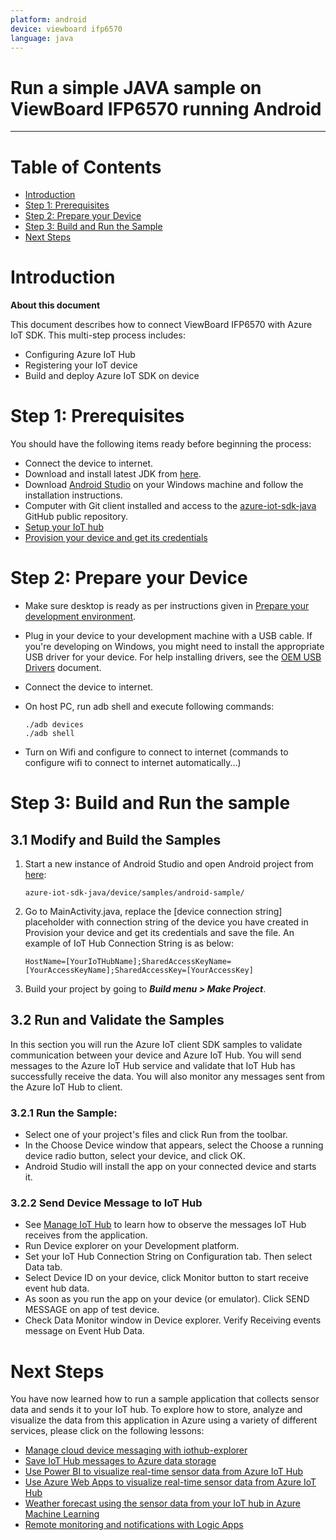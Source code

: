 ```yaml
---
platform: android
device: viewboard ifp6570
language: java
---
```


Run a simple JAVA sample on ViewBoard IFP6570 running Android
===
---

# Table of Contents

-   [Introduction](#Introduction)
-   [Step 1: Prerequisites](#Prerequisites)
-   [Step 2: Prepare your Device](#PrepareDevice)
-   [Step 3: Build and Run the Sample](#Build)
-   [Next Steps](#NextSteps)

<a name="Introduction"></a>
# Introduction

**About this document**

This document describes how to connect ViewBoard IFP6570 with Azure IoT SDK. This multi-step process includes:

-   Configuring Azure IoT Hub
-   Registering your IoT device
-   Build and deploy Azure IoT SDK on device

<a name="Prerequisites"></a>
# Step 1: Prerequisites

You should have the following items ready before beginning the process:

-   Connect the device to internet.
-   Download and install latest JDK from [here](http://www.oracle.com/technetwork/java/javase/downloads/index.html).
-   Download [Android Studio](https://developer.android.com/studio/index.html) on your Windows machine and follow the installation instructions.
-   Computer with Git client installed and access to the [azure-iot-sdk-java](https://github.com/Azure/azure-iot-sdk-java) GitHub public repository.
-   [Setup your IoT hub][lnk-setup-iot-hub]
-   [Provision your device and get its credentials][lnk-manage-iot-hub]

<a name="PrepareDevice"></a>
# Step 2: Prepare your Device

-   Make sure desktop is ready as per instructions given in [Prepare your development environment](#Setup_DevEnv).

-   Plug in your device to your development machine with a USB cable. If you're developing on Windows, you might need to install the appropriate USB driver for your device. For help installing drivers, see the [OEM USB Drivers](https://developer.android.com/studio/run/oem-usb.html) document.

-   Connect the device to internet.

-   On host PC, run adb shell and execute following commands:

        ./adb devices
        ./adb shell

-   Turn on Wifi and configure to connect to internet (commands to configure wifi to connect to internet automatically...)

<a name="Build"></a>
# Step 3: Build and Run the sample

## 3.1 Modify and Build the Samples

1.  Start a new instance of Android Studio and open Android project from [here](android-sample-code):

        azure-iot-sdk-java/device/samples/android-sample/

2.  Go to MainActivity.java, replace the [device connection string] placeholder with connection string of the device you have created in Provision your device and get its credentials and save the file. An example of IoT Hub Connection String is as below:

        HostName=[YourIoTHubName];SharedAccessKeyName=[YourAccessKeyName];SharedAccessKey=[YourAccessKey]

3.  Build your project by going to ***Build menu > Make Project***.

## 3.2 Run and Validate the Samples

In this section you will run the Azure IoT client SDK samples to validate communication between your device and Azure IoT Hub. You will send messages to the Azure IoT Hub service and validate that IoT Hub has successfully receive the data. You will also monitor any messages sent from the Azure IoT Hub to client.

### 3.2.1 Run the Sample:

-   Select one of your project's files and click Run from the toolbar.
-   In the Choose Device window that appears, select the Choose a running device radio button, select your device, and click OK.
-   Android Studio will install the app on your connected device and starts it.

### 3.2.2 Send Device Message to IoT Hub

-   See [Manage IoT Hub]([lnk-manage-iot-hub]) to learn how to observe the messages IoT Hub receives from the application.
-   Run Device explorer on your Development platform.
-   Set your IoT Hub Connection String on Configuration tab. Then select Data tab.
-   Select Device ID on your device, click Monitor button to start receive event hub data.
-   As soon as you run the app on your device (or emulator). Click SEND MESSAGE on app of test device.
-   Check Data Monitor window in Device explorer. Verify Receiving events message on Event Hub Data.

<a name="NextSteps"></a>
# Next Steps

You have now learned how to run a sample application that collects sensor data and sends it to your IoT hub. To explore how to store, analyze and visualize the data from this application in Azure using a variety of different services, please click on the following lessons:

-   [Manage cloud device messaging with iothub-explorer]
-   [Save IoT Hub messages to Azure data storage]
-   [Use Power BI to visualize real-time sensor data from Azure IoT Hub]
-   [Use Azure Web Apps to visualize real-time sensor data from Azure IoT Hub]
-   [Weather forecast using the sensor data from your IoT hub in Azure Machine Learning]
-   [Remote monitoring and notifications with Logic Apps]   

[Manage cloud device messaging with iothub-explorer]: https://docs.microsoft.com/en-us/azure/iot-hub/iot-hub-explorer-cloud-device-messaging
[Save IoT Hub messages to Azure data storage]: https://docs.microsoft.com/en-us/azure/iot-hub/iot-hub-store-data-in-azure-table-storage
[Use Power BI to visualize real-time sensor data from Azure IoT Hub]: https://docs.microsoft.com/en-us/azure/iot-hub/iot-hub-live-data-visualization-in-power-bi
[Use Azure Web Apps to visualize real-time sensor data from Azure IoT Hub]: https://docs.microsoft.com/en-us/azure/iot-hub/iot-hub-live-data-visualization-in-web-apps
[Weather forecast using the sensor data from your IoT hub in Azure Machine Learning]: https://docs.microsoft.com/en-us/azure/iot-hub/iot-hub-weather-forecast-machine-learning
[Remote monitoring and notifications with Logic Apps]: https://docs.microsoft.com/en-us/azure/iot-hub/iot-hub-monitoring-notifications-with-azure-logic-apps
[lnk-setup-iot-hub]: ../setup_iothub.md
[lnk-manage-iot-hub]: ../manage_iot_hub.md